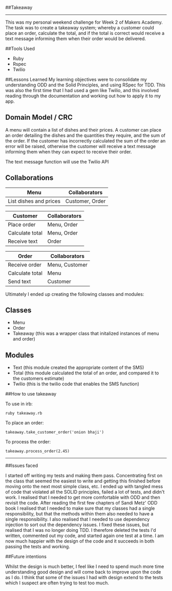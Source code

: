 
##Takeaway
_____________________

This was my personal weekend challenge for Week 2 of Makers Academy. The task was to create a takeaway system; whereby a customer could place an order, calculate the total, and if the total is correct would receive a text message informing them when their order would be delivered. 

##Tools Used
* Ruby
* Rspec
* Twilio

##Lessons Learned
My learning objectives were to consolidate my understanding ODD and the Solid Principles, and using RSpec for TDD. This was also the first time that I had used a gem like Twilio, and this involved reading through the documentation and working out how to apply it to my app.

## Domain Model / CRC

A menu will contain a list of dishes and their prices. A customer can place an order detailing the dishes and the quantities they require, and the sum of the order.
If the customer has incorrectly calculated the sum of the order an error will be raised, otherwise the customer will receive a text message informing them when they can expect to receive their order.

The text message function will use the Twilio API


Collaborations
--------------

Menu                    | Collaborators
------------------------|-------------------
List dishes and prices  | Customer, Order


Customer                | Collaborators
------------------------|-------------------
Place order             | Menu, Order
Calculate total         | Menu, Order
Receive text            | Order

Order                   | Collaborators
------------------------|--------------------
Receive order           | Menu, Customer
Calculate total         | Menu
Send text               | Customer


Ultimately I ended up creating the following classes and modules:

Classes
-------

* Menu
* Order
* Takeaway (this was a wrapper class that initalized instances of menu and order)

Modules
-------

* Text (this module created the appropriate content of the SMS)
* Total (this module calculated the total of an order, and compared it to the customers estimate)
* Twilio (this is the twilio code that enables the SMS function)


##How to use takeaway

To use in irb:
```shell
ruby takeaway.rb
```
To place an order:
```shell
takeaway.take_customer_order('onion bhaji')
```
To process the order:
```shell
takeaway.process_order(2.45)
```

_______________________________

##Issues faced

I started off writing my tests and making them pass. Concentrating first on the class that seemed the easiest to write and getting this finished before moving onto the next most simple class, etc. I ended up with tangled mess of code that violated all the SOLID principles, failed a lot of tests, and didn't work. I realised that I needed to get more comfortable with ODD and then revisit the code. After reading the first few chapters of Sandi Metz' ODD book I realised that I needed to make sure that my classes had a single responsibility, but that the methods within them also needed to have a single responsibility. I also realised that I needed to use dependency injection to sort out the dependency issues. I fixed these issues, but realised that I was no longer doing TDD. I therefore deleted the tests I'd written, commented out my code, and started again one test at a time. I am now much happier with the design of the code and it succeeds in both passing the tests and working.

##Future intentions

Whilst the design is much better, I feel like I need to spend much more time understanding good design and will come back to improve upon the code as I do. I think that some of the issues I had with design extend to the tests which I suspect are often trying to test too much.
